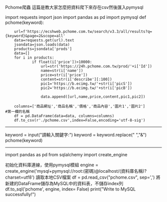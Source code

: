 Pchome爬蟲  這篇是教大家怎麼把資料爬下來存在csv然後匯入pymysql

import requests
import json
import pandas as pd
import pymysql
def pchome(keyword):

        url=f'https://ecshweb.pchome.com.tw/search/v3.3/all/results?q={keyword}&page=2&scope=all'
        data=requests.get(url).text
        jsondata=json.loads(data)
        products=jsondata['prods']
        data=[]
        for i in products:
                if float(i['price'])>10000:
                    url=str('https://24h.pchome.com.tw/prod/'+i['Id'])
                    name=str(i['name'])
                    price=str(i['price'])            
                    content=str(i['describe'][:100])
                    pic1='https://b.ecimg.tw/'+str(i['picS'])
                    pic2='https://b.ecimg.tw/'+str(i['picB'])                    
  
                    data.append([url,name,price,content,pic1,pic2])

        columns=['商品網址','商品名稱','價格','商品內容','圖片1','圖片2']                     #第一欄的名稱
        df = pd.DataFrame(data=data, columns=columns)
        df.to_csv(r'./pchome.csv',index=False,encoding='utf-8-sig')
        
--------------------------------------------------------------------------------------------------------------

keyword = input("請輸入關鍵字:") 
keyword = keyword.replace(" ","&")
pchome(keyword)


--------------------------------------------------------------------------------------------------------------

import pandas as pd
from sqlalchemy import create_engine

 初始化資料庫連線，使用pymysql模組
engine = create_engine('mysql+pymysql://root:(密碼)@localhost/(資料庫名稱)?charset=utf8')
 讀取本地CSV檔案
df = pd.read_csv("pchome.csv", sep=',')
 將新建的DataFrame儲存為MySQL中的資料表，不儲存index列
df.to_sql('pchome', engine, index= False)
print("Write to MySQL successfully!")
